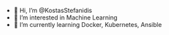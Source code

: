 - 👋 Hi, I’m @KostasStefanidis
- 👀 I’m interested in Machine Learning
- 🌱 I’m currently learning Docker, Kubernetes, Ansible
<!-- - 💞️ I’m looking to collaborate on ... -->
<!-- - 📫 How to reach me ... -->

<!---
KostasStefanidis/KostasStefanidis is a ✨ special ✨ repository because its `README.md` (this file) appears on your GitHub profile.
You can click the Preview link to take a look at your changes.
--->
